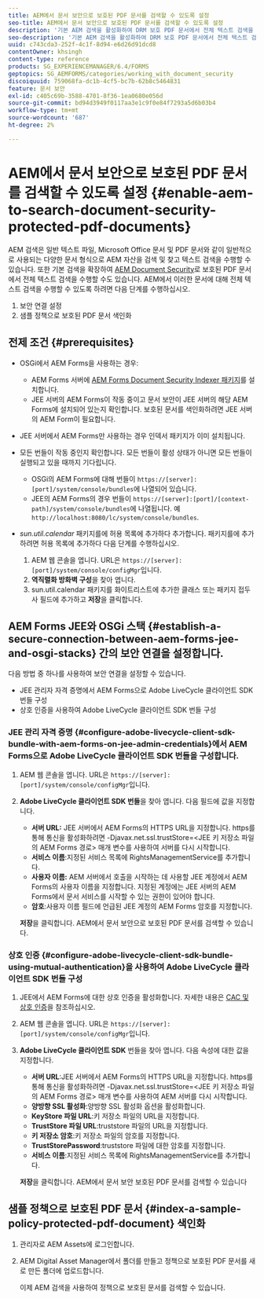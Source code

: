 ```yaml
---
title: AEM에서 문서 보안으로 보호된 PDF 문서를 검색할 수 있도록 설정
seo-title: AEM에서 문서 보안으로 보호된 PDF 문서를 검색할 수 있도록 설정
description: '기본 AEM 검색을 활성화하여 DRM 보호 PDF 문서에서 전체 텍스트 검색을 수행하는 방법을 알아봅니다.  '
seo-description: '기본 AEM 검색을 활성화하여 DRM 보호 PDF 문서에서 전체 텍스트 검색을 수행하는 방법을 알아봅니다.  '
uuid: c743cda3-252f-4c1f-8d94-e6d26d91dcd8
contentOwner: khsingh
content-type: reference
products: SG_EXPERIENCEMANAGER/6.4/FORMS
geptopics: SG_AEMFORMS/categories/working_with_document_security
discoiquuid: 759068fa-dc1b-4cf5-bc7b-62b8c5464831
feature: 문서 보안
exl-id: c405c69b-3588-4701-8f36-1ea0680e056d
source-git-commit: bd94d3949f0117aa3e1c9f0e84f7293a5d6b03b4
workflow-type: tm+mt
source-wordcount: '687'
ht-degree: 2%

---
```


# AEM에서 문서 보안으로 보호된 PDF 문서를 검색할 수 있도록 설정 {#enable-aem-to-search-document-security-protected-pdf-documents}

AEM 검색은 일반 텍스트 파일, Microsoft Office 문서 및 PDF 문서와 같이 일반적으로 사용되는 다양한 문서 형식으로 AEM 자산을 검색 및 찾고 텍스트 검색을 수행할 수 있습니다. 또한 기본 검색을 확장하여 [AEM Document Security](/help/forms/using/admin-help/document-security.md)로 보호된 PDF 문서에서 전체 텍스트 검색을 수행할 수도 있습니다. AEM에서 이러한 문서에 대해 전체 텍스트 검색을 수행할 수 있도록 하려면 다음 단계를 수행하십시오.

1. 보안 연결 설정
1. 샘플 정책으로 보호된 PDF 문서 색인화

## 전제 조건 {#prerequisites}

* OSGi에서 AEM Forms을 사용하는 경우:

   * AEM Forms 서버에 [AEM Forms Document Security Indexer 패키지](https://helpx.adobe.com/kr/aem-forms/kb/aem-forms-releases.html)를 설치합니다.
   * JEE 서버의 AEM Forms이 작동 중이고 문서 보안이 JEE 서버의 해당 AEM Forms에 설치되어 있는지 확인합니다. 보호된 문서를 색인화하려면 JEE 서버의 AEM Form이 필요합니다.

* JEE 서버에서 AEM Forms만 사용하는 경우 인덱서 패키지가 이미 설치됩니다.
* 모든 번들이 작동 중인지 확인합니다. 모든 번들이 활성 상태가 아니면 모든 번들이 실행되고 있을 때까지 기다립니다.

   * OSGi의 AEM Forms에 대해 번들이 `https://[server]:[port]/system/console/bundles`에 나열되어 있습니다.
   * JEE의 AEM Forms의 경우 번들이 `https://[server]:[port]/[context-path]/system/console/bundles`에 나열됩니다. 예 `http://localhost:8080/lc/system/console/bundles`.

* *sun.util.calendar* 패키지를에 허용 목록에 추가하다 추가합니다. 패키지를에 추가하려면 허용 목록에 추가하다 다음 단계를 수행하십시오.

   1. AEM 웹 콘솔을 엽니다. URL은 `https://[server]:[port]/system/console/configMgr`입니다.
   1. **역직렬화 방화벽 구성**&#x200B;을 찾아 엽니다.
   1. sun.util.calendar 패키지를 화이트리스트에 추가한 클래스 또는 패키지 접두사 필드에 추가하고 **저장**&#x200B;을 클릭합니다.

## AEM Forms JEE와 OSGi 스택 {#establish-a-secure-connection-between-aem-forms-jee-and-osgi-stacks} 간의 보안 연결을 설정합니다.

다음 방법 중 하나를 사용하여 보안 연결을 설정할 수 있습니다.

* JEE 관리자 자격 증명에서 AEM Forms으로 Adobe LiveCycle 클라이언트 SDK 번들 구성
* 상호 인증을 사용하여 Adobe LiveCycle 클라이언트 SDK 번들 구성

### JEE 관리 자격 증명 {#configure-adobe-livecycle-client-sdk-bundle-with-aem-forms-on-jee-admin-credentials}에서 AEM Forms으로 Adobe LiveCycle 클라이언트 SDK 번들을 구성합니다.

1. AEM 웹 콘솔을 엽니다. URL은 `https://[server]:[port]/system/console/configMgr`입니다.
1. **Adobe LiveCycle 클라이언트 SDK 번들**&#x200B;을 찾아 엽니다. 다음 필드에 값을 지정합니다.

   * **서버 URL:** JEE 서버에서 AEM Forms의 HTTPS URL을 지정합니다. https를 통해 통신을 활성화하려면 -Djavax.net.ssl.trustStore=&lt;JEE 키 저장소 파일의 AEM Forms 경로> 매개 변수를 사용하여 서버를 다시 시작합니다.
   * **서비스 이름**:지정된 서비스 목록에 RightsManagementService를 추가합니다.
   * **사용자 이름:** AEM 서버에서 호출을 시작하는 데 사용할 JEE 계정에서 AEM Forms의 사용자 이름을 지정합니다. 지정된 계정에는 JEE 서버의 AEM Forms에서 문서 서비스를 시작할 수 있는 권한이 있어야 합니다.
   * **암호**:사용자 이름 필드에 언급된 JEE 계정의 AEM Forms 암호를 지정합니다.

   **저장**&#x200B;을 클릭합니다. AEM에서 문서 보안으로 보호된 PDF 문서를 검색할 수 있습니다.

### 상호 인증 {#configure-adobe-livecycle-client-sdk-bundle-using-mutual-authentication}을 사용하여 Adobe LiveCycle 클라이언트 SDK 번들 구성

1. JEE에서 AEM Forms에 대한 상호 인증을 활성화합니다. 자세한 내용은 [CAC 및 상호 인증](https://helpx.adobe.com/livecycle/kb/cac-mutual-authentication.html)을 참조하십시오.
1. AEM 웹 콘솔을 엽니다. URL은 `https://[server]:[port]/system/console/configMgr`입니다.
1. **Adobe LiveCycle 클라이언트 SDK** 번들을 찾아 엽니다. 다음 속성에 대한 값을 지정합니다.

   * **서버 URL**:JEE 서버에서 AEM Forms의 HTTPS URL을 지정합니다. https를 통해 통신을 활성화하려면 -Djavax.net.ssl.trustStore=&lt;JEE 키 저장소 파일의 AEM Forms 경로> 매개 변수를 사용하여 AEM 서버를 다시 시작합니다.
   * **양방향 SSL 활성화**:양방향 SSL 활성화 옵션을 활성화합니다.
   * **KeyStore 파일 URL**:키 저장소 파일의 URL을 지정합니다.
   * **TrustStore 파일 URL**:truststore 파일의 URL을 지정합니다.
   * **키 저장소 암호**:키 저장소 파일의 암호를 지정합니다.
   * **TrustStorePassword**:truststore 파일에 대한 암호를 지정합니다.
   * **서비스 이름**:지정된 서비스 목록에 RightsManagementService를 추가합니다.

   **저장**&#x200B;을 클릭합니다. AEM에서 문서 보안 보호된 PDF 문서를 검색할 수 있습니다

## 샘플 정책으로 보호된 PDF 문서 {#index-a-sample-policy-protected-pdf-document} 색인화

1. 관리자로 AEM Assets에 로그인합니다.
1. AEM Digital Asset Manager에서 폴더를 만들고 정책으로 보호된 PDF 문서를 새로 만든 폴더에 업로드합니다.

   이제 AEM 검색을 사용하여 정책으로 보호된 문서를 검색할 수 있습니다.
